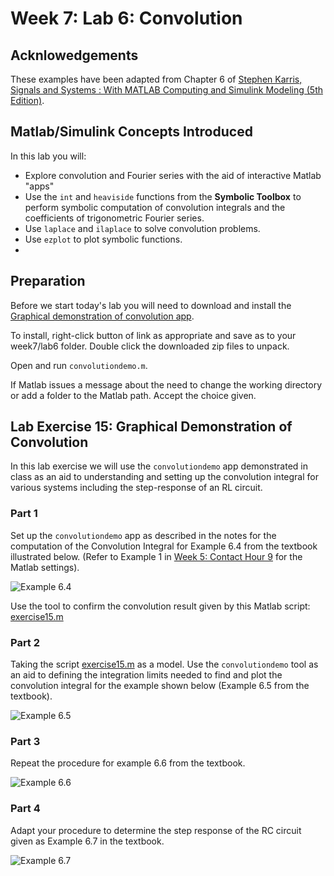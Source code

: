 # Week 7: Lab 6: Convolution

## Acknlowedgements

These examples have been adapted from Chapter 6 of <a href="http://site.ebrary.com/lib/swansea/docDetail.action?docID=10547416" target="_blank">Stephen Karris, Signals and Systems : With MATLAB Computing and Simulink Modeling (5th Edition)</a>.

## Matlab/Simulink Concepts Introduced

In this lab you will:

* Explore convolution and Fourier series with the aid of interactive Matlab "apps"
* Use the `int` and `heaviside` functions from the <strong>Symbolic Toolbox</strong> to perform symbolic computation of convolution integrals and the coefficients of trigonometric Fourier series.
* Use `laplace` and `ilaplace` to solve convolution problems.
* Use `ezplot` to plot symbolic functions.
* 
## Preparation

Before we start today's lab you will need to download and install the <a href="http://www.mathworks.co.uk/matlabcentral/fileexchange/25199-graphical-demonstration-of-convolution" target="_blank">Graphical demonstration of convolution app</a>.

To install, right-click button of link as appropriate and save as to your week7/lab6 folder. Double click the downloaded zip files to unpack.

Open and run `convolutiondemo.m`.

If Matlab issues a message about the need to change the working directory or add a folder to the Matlab path. Accept the choice given.

## Lab Exercise 15: Graphical Demonstration of Convolution

In this lab exercise we will use the `convolutiondemo` app demonstrated in class as an aid to understanding and setting up the convolution integral for various systems including the step-response of an RL circuit.

### Part 1

Set up the `convolutiondemo` app as described in the notes for the computation of the Convolution Integral for Example 6.4 from the textbook illustrated below. (Refer to Example 1 in [Week 5: Contact Hour 9](href="http://cpjobling.github.io/EG-247-Resources/blob/week5/convolution.html) for the Matlab settings).

![Example 6.4](https://raw.githubusercontent.com/cpjobling/EG-247-Resources/master/portfolio/lab6/2014-03-03_1228.png)

Use the tool to confirm the convolution result given by this Matlab script: <a href="https://raw.githubusercontent.com/cpjobling/EG-247-Resources/master/portfolio/lab6/exercise15.m" target="_blank">exercise15.m</a></p>

### Part 2

Taking the script <a href="https://raw.githubusercontent.com/cpjobling/EG-247-Resources/master/portfolio/lab6/exercise15.m" target="_blank">exercise15.m</a> as a model. Use the `convolutiondemo` tool as an aid to defining the integration limits needed to find and plot the convolution integral for the example shown below (Example 6.5 from the textbook).

![Example 6.5](https://raw.githubusercontent.com/cpjobling/EG-247-Resources/master/portfolio/lab6/2014-03-03_1240.png)

### Part 3

Repeat the procedure for example 6.6 from the textbook.

![Example 6.6](https://raw.githubusercontent.com/cpjobling/EG-247-Resources/master/portfolio/lab6/2014-03-03_1246.png)


### Part 4

Adapt your procedure to determine the step response of the RC circuit given as Example 6.7 in the textbook.

![Example 6.7](https://raw.githubusercontent.com/cpjobling/EG-247-Resources/master/portfolio/lab6/2014-03-03_1248.png)
